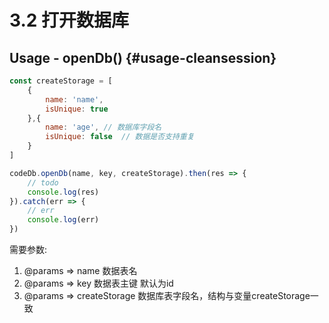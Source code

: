 # 3.2 打开数据库

## Usage - openDb\(\) {#usage-cleansession}

```javascript
const createStorage = [
    {
        name: 'name',
        isUnique: true
    },{
        name: 'age', // 数据库字段名
        isUnique: false  // 数据是否支持重复
    }
]

codeDb.openDb(name, key, createStorage).then(res => {    
    // todo    
    console.log(res)
}).catch(err => {
    // err
    console.log(err)
})
```

需要参数:

1.  @params =&gt; name 数据表名
2.  @params =&gt; key 数据表主键 默认为id
3.  @params =&gt; createStorage 数据库表字段名，结构与变量createStorage一致

​

